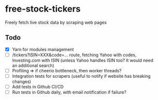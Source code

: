 # free-stock-tickers
Freely fetch live stock data by scraping web pages

## Todo 
- [x] Yarn for modules management
- [ ] /tickers?ISIN=XXX&code=... route, fetching Yahoo with codes, Investing.com with ISIN (unless Yahoo handles ISIN too? It would need an additional search)
- [ ] Profiling => if cheerio bottleneck, then worker threads?
- [ ] Integration tests for scrapers (useful to notify if website has breaking changes)
- [ ] Add tests in Github CI/CD
- [ ] Run tests in Github daily, with email notification if failure?
